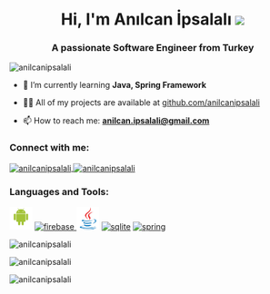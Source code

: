 <h1 align="center">Hi, I'm Anılcan İpsalalı <img src="https://raw.githubusercontent.com/MartinHeinz/MartinHeinz/master/wave.gif" width="30px">
</h1>
<h3 align="center">A passionate Software Engineer from Turkey</h3>

<p align="left"> <img src="https://komarev.com/ghpvc/?username=anilcanipsalali&label=Profile%20views&color=ffee00&style=flat" alt="anilcanipsalali" /> </p>

- 🌱 I’m currently learning **Java, Spring Framework**

- 👨‍💻 All of my projects are available at [github.com/anilcanipsalali](github.com/anilcanipsalali)

- 📫 How to reach me: **anilcan.ipsalali@gmail.com**

<h3 align="left">Connect with me:</h3>
<p align="left">
<a href="https://dev.to/anilcanipsalali" target="blank"><img align="center" src="https://cdn.jsdelivr.net/npm/simple-icons@3.0.1/icons/dev-dot-to.svg" alt="anilcanipsalali" height="30" width="40" />
</a>
<a href="https://linkedin.com/in/anilcanipsalali" target="blank"><img align="center" src="https://cdn.jsdelivr.net/npm/simple-icons@3.0.1/icons/linkedin.svg" alt="anilcanipsalali" height="30" width="40" />
</a>
</p>

<h3 align="left">Languages and Tools:</h3>
<p align="left"> 
<a href="https://developer.android.com" target="_blank"> <img src="https://raw.githubusercontent.com/devicons/devicon/master/icons/android/android-original-wordmark.svg" alt="android" width="40" height="40"/></a> 
<a href="https://firebase.google.com/" target="_blank"> <img src="https://www.vectorlogo.zone/logos/firebase/firebase-icon.svg" alt="firebase" width="40" height="40"/</a> 
<a href="https://www.java.com" target="_blank"> <img src="https://raw.githubusercontent.com/devicons/devicon/master/icons/java/java-original.svg" alt="java" width="40" height="40"/></a>
<a href="https://www.sqlite.org/" target="_blank"> <img src="https://www.vectorlogo.zone/logos/sqlite/sqlite-icon.svg" alt="sqlite" width="40" height="40"/></a>
<a href="https://www.spring.io/" target="_blank"> <img src="https://www.vectorlogo.zone/logos/springio/springio-ar21.svg" alt="spring" width="80" height="40"/></a>
</p>

<p><img align="justify" src="https://github-readme-stats.vercel.app/api/top-langs?username=anilcanipsalali&show_icons=true&locale=en&layout=compact" alt="anilcanipsalali" /></p> 
<p><img align="justify" src="https://github-readme-stats.vercel.app/api?username=anilcanipsalali&show_icons=true&locale=en" alt="anilcanipsalali" /></p>
<p><img align="justify" src="https://github-readme-streak-stats.herokuapp.com/?user=anilcanipsalali&" alt="anilcanipsalali" /></p>

